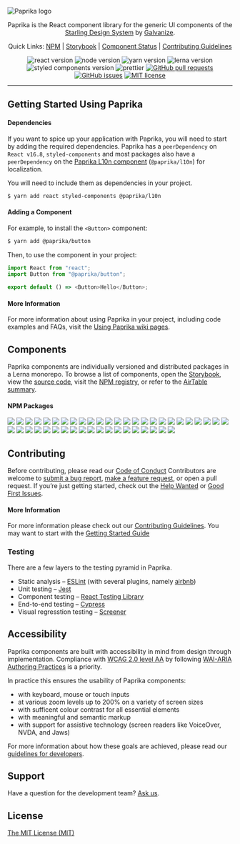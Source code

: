 ![Paprika logo](https://user-images.githubusercontent.com/10501940/52080175-07327400-254c-11e9-9748-7a00f93a13a8.png)

<p align="center">Paprika is the React component library for the generic UI components of the <a href="https://design.wegalvanize.com/">Starling Design System</a> by <a href="https://www.wegalvanize.com/">Galvanize</a>.</p>
<p align="center">
  Quick Links: 
  <a href="https://www.npmjs.com/org/paprika">NPM</a> |
  <a href="https://paprika.highbond.com/">Storybook</a> |
  <a href="https://airtable.com/shrkJwkvtbgc3FT22">Component Status</a> |
  <a href="https://github.com/acl-services/paprika/wiki">Contributing Guidelines</a>
</p>
<p align="center">
  <img alt="react version" src="https://img.shields.io/badge/react-v16.8.2-green.svg">
  <img alt="node version" src="https://img.shields.io/badge/node-v10.0.0%2B-brightgreen.svg">
  <img alt="yarn version" src="https://img.shields.io/badge/yarn-v1.12.3%2B-yellowgreen.svg">
  <img alt="lerna version" src="https://img.shields.io/badge/lerna-v3.13.0-blue.svg">
  <img alt="styled components version" src="https://img.shields.io/badge/styled--components-4.2.0-yellow">
  <img alt="prettier" src="https://img.shields.io/badge/codestyle-prettier-%23ff69b4">
  <a href="https://github.com/acl-services/paprika/pulls"><img alt="GitHub pull requests" src="https://img.shields.io/github/issues-pr/acl-services/paprika"></a>
  <a href="https://github.com/acl-services/paprika/issues"><img alt="GitHub issues" src="https://img.shields.io/github/issues/acl-services/paprika"></a>
  <a href="https://github.com/acl-services/paprika/blob/master/LICENSE"><img alt="MIT license" src="https://img.shields.io/github/license/acl-services/paprika"></a>
</p>

---

## Getting Started Using Paprika

#### Dependencies

If you want to spice up your application with Paprika, you will need to start by adding the required dependencies. Paprika has a `peerDependency` on `React v16.8`, `styled-components` and most packages also have a `peerDependency` on the [Paprika L10n component](https://github.com/acl-services/paprika/blob/master/packages/L10n/README.md) (`@paprika/l10n`) for localization.

You will need to include them as dependencies in your project.

```sh
$ yarn add react styled-components @paprika/l10n
```

#### Adding a Component

For example, to install the `<Button>` component:

```sh
$ yarn add @paprika/button
```

Then, to use the component in your project:

```js
import React from "react";
import Button from "@paprika/button";

export default () => <Button>Hello</Button>;
```

#### More Information

For more information about using Paprika in your project, including code examples and FAQs, visit the [Using Paprika wiki pages](https://github.com/acl-services/paprika/wiki/Using-Paprika).

## Components

Paprika components are individually versioned and distributed packages in a Lerna monorepo.
To browse a list of components, open the [Storybook](https://paprika.highbond.com/),
view the [source code](https://github.com/acl-services/paprika/tree/master/packages),
visit the [NPM registry](https://www.npmjs.com/org/paprika),
or refer to the [AirTable summary](https://airtable.com/shrkJwkvtbgc3FT22).

#### NPM Packages

<a href="https://www.npmjs.com/package/@paprika/action-bar"><img src="https://img.shields.io/npm/v/@paprika/action-bar?label=ActionBar" /></a>
<a href="https://www.npmjs.com/package/@paprika/button"><img src="https://img.shields.io/npm/v/@paprika/button?label=Button" /></a>
<a href="https://www.npmjs.com/package/@paprika/button-group"><img src="https://img.shields.io/npm/v/@paprika/button-group?label=ButtonGroup" /></a>
<a href="https://www.npmjs.com/package/@paprika/card"><img src="https://img.shields.io/npm/v/@paprika/card?label=Card" /></a>
<a href="https://www.npmjs.com/package/@paprika/checkbox"><img src="https://img.shields.io/npm/v/@paprika/checkbox?label=Checkbox" /></a>
<a href="https://www.npmjs.com/package/@paprika/collapsible"><img src="https://img.shields.io/npm/v/@paprika/collapsible?label=Collapsible" /></a>
<a href="https://www.npmjs.com/package/@paprika/collapsible-checklists"><img src="https://img.shields.io/npm/v/@paprika/collapsible-checklists?label=CollapsibleChecklists" /></a>
<a href="https://www.npmjs.com/package/@paprika/collapsible-text"><img src="https://img.shields.io/npm/v/@paprika/collapsible-text?label=CollapsibleText" /></a>
<a href="https://www.npmjs.com/package/@paprika/confirmation"><img src="https://img.shields.io/npm/v/@paprika/confirmation?label=Confirmation" /></a>
<a href="https://www.npmjs.com/package/@paprika/counter"><img src="https://img.shields.io/npm/v/@paprika/counter?label=Counter" /></a>
<a href="https://www.npmjs.com/package/@paprika/data-grid"><img src="https://img.shields.io/npm/v/@paprika/data-grid?label=DataGrid" /></a>
<a href="https://www.npmjs.com/package/@paprika/date-input"><img src="https://img.shields.io/npm/v/@paprika/date-input?label=DateInput" /></a>
<a href="https://www.npmjs.com/package/@paprika/date-picker"><img src="https://img.shields.io/npm/v/@paprika/date-picker?label=DatePicker" /></a>
<a href="https://www.npmjs.com/package/@paprika/dialog-actions"><img src="https://img.shields.io/npm/v/@paprika/dialog-actions?label=DialogActions" /></a>
<a href="https://www.npmjs.com/package/@paprika/dropdown-menu"><img src="https://img.shields.io/npm/v/@paprika/dropdown-menu?label=DropdownMenu" /></a>
<a href="https://www.npmjs.com/package/@paprika/external-link"><img src="https://img.shields.io/npm/v/@paprika/external-link?label=ExternalLink" /></a>
<a href="https://www.npmjs.com/package/@paprika/form-element"><img src="https://img.shields.io/npm/v/@paprika/form-element?label=FormElement" /></a>
<a href="https://www.npmjs.com/package/@paprika/guard"><img src="https://img.shields.io/npm/v/@paprika/guard?label=Guard" /></a>
<a href="https://www.npmjs.com/package/@paprika/heading"><img src="https://img.shields.io/npm/v/@paprika/heading?label=Heading" /></a>
<a href="https://www.npmjs.com/package/@paprika/helpers"><img src="https://img.shields.io/npm/v/@paprika/helpers?label=helpers" /></a>
<a href="https://www.npmjs.com/package/@paprika/icon"><img src="https://img.shields.io/npm/v/@paprika/icon?label=Icon" /></a>
<a href="https://www.npmjs.com/package/@paprika/input"><img src="https://img.shields.io/npm/v/@paprika/input?label=Input" /></a>
<a href="https://www.npmjs.com/package/@paprika/l10n"><img src="https://img.shields.io/npm/v/@paprika/l10n?label=L10n" /></a>
<a href="https://www.npmjs.com/package/@paprika/listbox"><img src="https://img.shields.io/npm/v/@paprika/listbox?label=ListBox" /></a>
<a href="https://www.npmjs.com/package/@paprika/listbox-browser"><img src="https://img.shields.io/npm/v/@paprika/listbox-browser?label=ListBoxBrowser" /></a>
<a href="https://www.npmjs.com/package/@paprika/modal"><img src="https://img.shields.io/npm/v/@paprika/modal?label=Modal" /></a>
<a href="https://www.npmjs.com/package/@paprika/overlay"><img src="https://img.shields.io/npm/v/@paprika/overlay?label=Overlay" /></a>
<a href="https://www.npmjs.com/package/@paprika/pill"><img src="https://img.shields.io/npm/v/@paprika/pill?label=Pill" /></a>
<a href="https://www.npmjs.com/package/@paprika/popover"><img src="https://img.shields.io/npm/v/@paprika/popover?label=Popover" /></a>
<a href="https://www.npmjs.com/package/@paprika/progress-accordion"><img src="https://img.shields.io/npm/v/@paprika/progress-accordion?label=ProgressAccordion" /></a>
<a href="https://www.npmjs.com/package/@paprika/radio"><img src="https://img.shields.io/npm/v/@paprika/radio?label=Radio" /></a>
<a href="https://www.npmjs.com/package/@paprika/raw-button"><img src="https://img.shields.io/npm/v/@paprika/raw-button?label=RawButton" /></a>
<a href="https://www.npmjs.com/package/@paprika/select"><img src="https://img.shields.io/npm/v/@paprika/select?label=Select" /></a>
<a href="https://www.npmjs.com/package/@paprika/sidepanel"><img src="https://img.shields.io/npm/v/@paprika/sidepanel?label=SidePanel" /></a>
<a href="https://www.npmjs.com/package/@paprika/sortable"><img src="https://img.shields.io/npm/v/@paprika/sortable?label=Sortable" /></a>
<a href="https://www.npmjs.com/package/@paprika/spinner"><img src="https://img.shields.io/npm/v/@paprika/spinner?label=Spinner" /></a>
<a href="https://www.npmjs.com/package/@paprika/stylers"><img src="https://img.shields.io/npm/v/@paprika/stylers?label=stylers" /></a>
<a href="https://www.npmjs.com/package/@paprika/switch"><img src="https://img.shields.io/npm/v/@paprika/switch?label=Switch" /></a>
<a href="https://www.npmjs.com/package/@paprika/tabs"><img src="https://img.shields.io/npm/v/@paprika/tabs?label=Tabs" /></a>
<a href="https://www.npmjs.com/package/@paprika/takeover"><img src="https://img.shields.io/npm/v/@paprika/takeover?label=Takeover" /></a>
<a href="https://www.npmjs.com/package/@paprika/textarea"><img src="https://img.shields.io/npm/v/@paprika/textarea?label=Textarea" /></a>
<a href="https://www.npmjs.com/package/@paprika/toast"><img src="https://img.shields.io/npm/v/@paprika/toast?label=Toast" /></a>
<a href="https://www.npmjs.com/package/@paprika/tokens"><img src="https://img.shields.io/npm/v/@paprika/tokens?label=tokens" /></a>
<a href="https://www.npmjs.com/package/@paprika/uploader"><img src="https://img.shields.io/npm/v/@paprika/uploader?label=Uploader" /></a>

## Contributing

Before contributing, please read our [Code of Conduct](https://github.com/acl-services/paprika/blob/master/CODE_OF_CONDUCT.md)
Contributors are welcome to [submit a bug report](https://github.com/acl-services/paprika/issues/new?assignees=&labels=Bug+%F0%9F%90%9B&template=bug_report.md),
[make a feature request](https://github.com/acl-services/paprika/issues/new?assignees=&labels=Feature+request+%F0%9F%92%A1&template=feature_request.md),
or open a pull request.
If you’re just getting started, check out the [Help Wanted](https://github.com/acl-services/paprika/issues?q=is%3Aissue+is%3Aopen+label%3A%22Help+Wanted%22) or [Good First Issues](https://github.com/acl-services/paprika/issues?q=is%3Aissue+is%3Aopen+label%3A%22Good+First+Issue%22).

#### More Information

For more information please check out our [Contributing Guidelines](https://github.com/acl-services/paprika/wiki/Contributing-Guidelines). You may want to start with the [Getting Started Guide](https://github.com/acl-services/paprika/wiki/Getting-Started)

### Testing

There are a few layers to the testing pyramid in Paprika.

- Static analysis – [ESLint](https://eslint.org/) (with several plugins, namely [airbnb](https://www.npmjs.com/package/eslint-config-airbnb))
- Unit testing – [Jest](https://jestjs.io/)
- Component testing – [React Testing Library](https://testing-library.com/docs/react-testing-library/intro)
- End-to-end testing – [Cypress](https://testing-library.com/docs/react-testing-library/intro)
- Visual regresstion testing – [Screener](https://screener.io/)

## Accessibility

Paprika components are built with accessibility in mind from design through implementation.
Compliance with [WCAG 2.0 level AA](https://www.w3.org/TR/WCAG20/)
by following [WAI-ARIA Authoring Practices](https://www.w3.org/TR/wai-aria-practices/)
is a priority.

In practice this ensures the usability of Paprika components:

- with keyboard, mouse or touch inputs
- at various zoom levels up to 200% on a variety of screen sizes
- with sufficent colour contrast for all essential elements
- with meaningful and semantic markup
- with support for assistive technology (screen readers like VoiceOver, NVDA, and Jaws)

For more information about how these goals are achieved, please read our [guidelines for developers](https://design.wegalvanize.com/p/guidelines/accessibility#guidelines-for-developers-tab-3).

## Support

Have a question for the development team? [Ask us](https://github.com/acl-services/paprika/issues/new?assignees=&labels=Help+wanted+%E2%9D%93&template=help_wanted.md).

## License

[The MIT License (MIT)](https://github.com/acl-services/paprika/blob/master/LICENSE)
